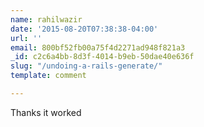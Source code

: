```yaml
---
name: rahilwazir
date: '2015-08-20T07:38:38-04:00'
url: ''
email: 800bf52fb00a75f4d2271ad948f821a3
_id: c2c6a4bb-8d3f-4014-b9eb-50dae40e636f
slug: "/undoing-a-rails-generate/"
template: comment

---
```


Thanks it worked
